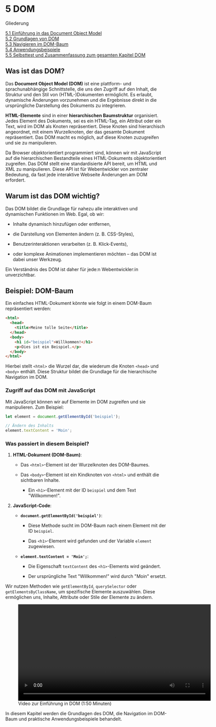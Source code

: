 # 5 DOM

Gliederung

[5.1 Einführung in das Document Object Model](5.1_Einfuehrung_in_das_Document_Object_Model.md)<br>
[5.2 Grundlagen von DOM](5.2_Grundlagen_von_DOM.md)<br>
[5.3 Navigieren im DOM-Baum](5.3_Navigieren_im_DOM_Baum.md)<br>
[5.4 Anwendungsbeispiele](5.4_Anwendungsbeispiele.md)<br>
[5.5 Selbsttest und Zusammenfassung zum gesamten Kapitel DOM](5.5_Selbsttest_und_Zusammenfassung_zum_gesamten_Kapitel_DOM.md)<br>

## Was ist das DOM?

Das **Document Object Model (DOM)** ist eine plattform- und sprachunabhängige Schnittstelle, die uns den Zugriff auf den Inhalt, die Struktur und den Stil von (HTML-)Dokumenten ermöglicht. Es erlaubt, dynamische Änderungen vorzunehmen und die Ergebnisse direkt in die ursprüngliche Darstellung des Dokuments zu integrieren.

**HTML-Elemente** sind in einer **hierarchischen Baumstruktur** organisiert. Jedes Element des Dokuments, sei es ein HTML-Tag, ein Attribut oder ein Text, wird im DOM als Knoten repräsentiert. Diese Knoten sind hierarchisch angeordnet, mit einem Wurzelknoten, der das gesamte Dokument repräsentiert. Das DOM macht es möglich, auf diese Knoten zuzugreifen und sie zu manipulieren.

Da Browser objektorientiert programmiert sind, können wir mit JavaScript auf die hierarchischen Bestandteile eines HTML-Dokuments objektorientiert zugreifen. Das DOM stellt eine standardisierte API bereit, um HTML und XML zu manipulieren. Diese API ist für Webentwickler von zentraler Bedeutung, da fast jede interaktive Webseite Änderungen am DOM erfordert.

## Warum ist das DOM wichtig?

Das DOM bildet die Grundlage für nahezu alle interaktiven und dynamischen Funktionen im Web. Egal, ob wir:

- Inhalte dynamisch hinzufügen oder entfernen,

- die Darstellung von Elementen ändern (z. B. CSS-Styles),

- Benutzerinteraktionen verarbeiten (z. B. Klick-Events),

- oder komplexe Animationen implementieren möchten – das DOM ist dabei unser Werkzeug.

Ein Verständnis des DOM ist daher für jede:n Webentwickler:in unverzichtbar.

## Beispiel: DOM-Baum

Ein einfaches HTML-Dokument könnte wie folgt in einem DOM-Baum repräsentiert werden:

```html linenums="1" hl_lines="6"
<html>
  <head>
    <title>Meine tolle Seite</title>
  </head>
  <body>
    <h1 id="beispiel">Willkommen!</h1>
    <p>Dies ist ein Beispiel.</p>
  </body>
</html>
```

Hierbei stellt `<html>` die Wurzel dar, die wiederum die Knoten `<head>` und `<body>` enthält. Diese Struktur bildet die Grundlage für die hierarchische Navigation im DOM.

### Zugriff auf das DOM mit JavaScript

Mit JavaScript können wir auf Elemente im DOM zugreifen und sie manipulieren. Zum Beispiel:

```javascript linenums="1" hl_lines="1"
let element = document.getElementById('beispiel');

// Ändern des Inhalts
element.textContent = 'Moin';
```

### Was passiert in diesem Beispiel?

1. **HTML-Dokument (DOM-Baum)**:

    - Das `<html>`-Element ist der Wurzelknoten des DOM-Baumes.

    - Das `<body>`-Element ist ein Kindknoten von `<html>` und enthält die sichtbaren Inhalte.

        - Ein `<h1>`-Element mit der ID `beispiel` und dem Text "Willkommen!".

2. **JavaScript-Code**:

    - **`document.getElementById('beispiel')`**:

        - Diese Methode sucht im DOM-Baum nach einem Element mit der ID `beispiel`.

        - Das `<h1>`-Element wird gefunden und der Variable `element` zugewiesen.

    - **`element.textContent = 'Moin';`**:

        - Die Eigenschaft `textContent` des `<h1>`-Elements wird geändert.

        - Der ursprüngliche Text "Willkommen!" wird durch "Moin" ersetzt.


Wir nutzen Methoden wie `getElementById`, `querySelector` oder `getElementsByClassName`, um spezifische Elemente auszuwählen. Diese ermöglichen uns, Inhalte, Attribute oder Stile der Elemente zu ändern.

<figure>
  <video controls width="600">
    <source src="media/DOM.mp4" type="video/mp4">
    Unser Browser unterstützt das Video-Tag nicht.
  </video>
  <figcaption>Video zur Einführung in DOM (1:50 Minuten)</figcaption>
</figure>

In diesem Kapitel werden die Grundlagen des DOM, die Navigation im DOM-Baum und praktische Anwendungsbeispiele behandelt.
